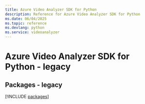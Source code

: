 ```yaml
---
title: Azure Video Analyzer SDK for Python
description: Reference for Azure Video Analyzer SDK for Python
ms.date: 06/04/2025
ms.topic: reference
ms.devlang: python
ms.service: videoanalyzer
---
```

# Azure Video Analyzer SDK for Python - legacy
## Packages - legacy
[!INCLUDE [packages](video-analyzer-index.md)]